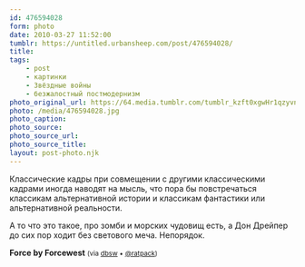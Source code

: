 ```yaml
---
id: 476594028
form: photo
date: 2010-03-27 11:52:00
tumblr: https://untitled.urbansheep.com/post/476594028/
title:
tags:
    - post
    - картинки
    - Звёздные войны
    - безжалостный постмодернизм
photo_original_url: https://64.media.tumblr.com/tumblr_kzft0xgwHr1qzyvneo1_1280.jpg
photo: /media/476594028.jpg
photo_caption: 
photo_source:
photo_source_url:
photo_source_title:
layout: post-photo.njk
---
```


<p>Классические кадры при совмещении с другими классическими кадрами иногда наводят на мысль, что пора бы повстречаться классикам альтернативной истории и классикам фантастики или альтернативной реальности.</p>

<p>А то что это такое, про зомби и морских чудовищ есть, а Дон Дрейпер до сих пор ходит без светового меча. Непорядок.</p>

<p><b>Force by Forcewest</b> <small>(via <a href="http://dbsw.tumblr.com/post/474873966/force-by-forcewest-via-ratpack" class="tumblr_blog">dbsw</a> • <a href="http://twitter.com/ratpack">@ratpack</a>)</small></p>

